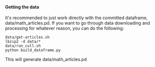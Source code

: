 #### Getting the data

It's recommended to just work directly with the committed dataframe, data/math_articles.pd. If you want to go through data downloading and processing for whatever reason, you can do the following:

```
data/get-articles.sh
lbzip2 -d data/*
data/run_cull.sh
python build_dataframe.py
```

This will generate data/math_articles.pd

